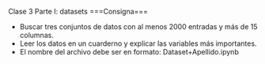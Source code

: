 Clase 3 Parte I: datasets
===Consigna===
- Buscar tres conjuntos de datos con al menos 2000 entradas y más de 15 columnas.
- Leer los datos en un cuarderno y explicar las variables más importantes.
- El nombre del archivo debe ser en formato: Dataset+Apellido.ipynb
